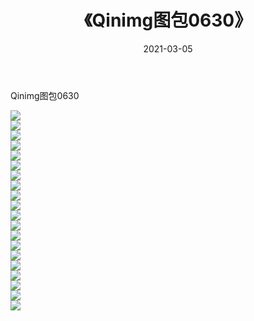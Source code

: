 ﻿---
layout: post
title:  《Qinimg图包0630》
date:   2021-03-05
img: http://imgx.orgx.ga/Qinimg图包/Qinimg图包0630/000.jpg
categories: [美女, 清纯, 唯美]
---

Qinimg图包0630

 ![](http://imgx.orgx.ga/Qinimg图包/Qinimg图包0630/001.jpg) <br>![](http://imgx.orgx.ga/Qinimg图包/Qinimg图包0630/002.jpg) <br>![](http://imgx.orgx.ga/Qinimg图包/Qinimg图包0630/003.jpg) <br>![](http://imgx.orgx.ga/Qinimg图包/Qinimg图包0630/004.jpg) <br>![](http://imgx.orgx.ga/Qinimg图包/Qinimg图包0630/005.jpg) <br>![](http://imgx.orgx.ga/Qinimg图包/Qinimg图包0630/006.jpg) <br>![](http://imgx.orgx.ga/Qinimg图包/Qinimg图包0630/007.jpg) <br>![](http://imgx.orgx.ga/Qinimg图包/Qinimg图包0630/008.jpg) <br>![](http://imgx.orgx.ga/Qinimg图包/Qinimg图包0630/009.jpg) <br>![](http://imgx.orgx.ga/Qinimg图包/Qinimg图包0630/010.jpg) <br>![](http://imgx.orgx.ga/Qinimg图包/Qinimg图包0630/011.jpg) <br>![](http://imgx.orgx.ga/Qinimg图包/Qinimg图包0630/012.jpg) <br>![](http://imgx.orgx.ga/Qinimg图包/Qinimg图包0630/013.jpg) <br>![](http://imgx.orgx.ga/Qinimg图包/Qinimg图包0630/014.jpg) <br>![](http://imgx.orgx.ga/Qinimg图包/Qinimg图包0630/015.jpg) <br>![](http://imgx.orgx.ga/Qinimg图包/Qinimg图包0630/016.jpg) <br>![](http://imgx.orgx.ga/Qinimg图包/Qinimg图包0630/017.jpg) <br>![](http://imgx.orgx.ga/Qinimg图包/Qinimg图包0630/018.jpg) <br>![](http://imgx.orgx.ga/Qinimg图包/Qinimg图包0630/019.jpg) <br>![](http://imgx.orgx.ga/Qinimg图包/Qinimg图包0630/020.jpg) <br>